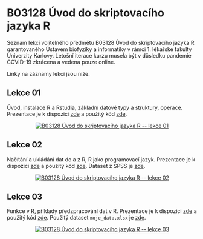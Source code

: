 # B03128 Úvod do skriptovacího jazyka R

Seznam lekcí volitelného předmětu B03128 Úvod do skriptovacího jazyka R garantovaného Ústavem biofyziky a informatiky v rámci 1. lékařské fakulty Univerzity Karlovy. Letošní iterace kurzu musela být v důsledku pandemie COVID-19 zkrácena a vedena pouze online.

Linky na záznamy lekcí jsou níže.


## Lekce 01

Úvod, instalace R a Rstudia, základní datové typy a struktury, operace. Prezentace je k dispozici [zde](https://github.com/LStepanek/B03128_Uvod_do_skriptovaciho_jazyka_R/blob/master/akademicky_rok_2019_2020_zkracena_online_verze_kurzu/_01_lekce_.pdf) a použitý kód [zde](https://github.com/LStepanek/B03128_Uvod_do_skriptovaciho_jazyka_R/blob/master/akademicky_rok_2019_2020_zkracena_online_verze_kurzu/_01_script_.R).

<p align = "center">
  <a href = "https://youtu.be/aGR_Lp-d4Qo" target = "_blank">
    <img src = "https://img.youtube.com/vi/aGR_Lp-d4Qo/hqdefault.jpg" alt = "B03128 Úvod do skriptovacího jazyka R -- lekce 01">
  </a> 
</p>


## Lekce 02

Načítání a ukládání dat do a z R, R jako programovací jazyk. Prezentace je k dispozici [zde](https://github.com/LStepanek/B03128_Uvod_do_skriptovaciho_jazyka_R/blob/master/akademicky_rok_2019_2020_zkracena_online_verze_kurzu/_02_lekce_.pdf) a použitý kód [zde](https://github.com/LStepanek/B03128_Uvod_do_skriptovaciho_jazyka_R/blob/master/akademicky_rok_2019_2020_zkracena_online_verze_kurzu/_02_script_.R). Dataset z SPSS je [zde](https://github.com/LStepanek/B03128_Uvod_do_skriptovaciho_jazyka_R/blob/master/akademicky_rok_2019_2020_zkracena_online_verze_kurzu/soubor_z_SPSS.sav).

<p align = "center">
  <a href = "https://youtu.be/UMuvesUFZ_w" target = "_blank">
    <img src = "https://img.youtube.com/vi/UMuvesUFZ_w/hqdefault.jpg" alt = "B03128 Úvod do skriptovacího jazyka R -- lekce 02">
  </a> 
</p>


## Lekce 03

Funkce v R, příklady předzpracování dat v R. Prezentace je k dispozici [zde](https://github.com/LStepanek/B03128_Uvod_do_skriptovaciho_jazyka_R/blob/master/akademicky_rok_2019_2020_zkracena_online_verze_kurzu/_03_lekce_.pdf) a použitý kód [zde](https://github.com/LStepanek/B03128_Uvod_do_skriptovaciho_jazyka_R/blob/master/akademicky_rok_2019_2020_zkracena_online_verze_kurzu/_03_script_.R). Použitý dataset `moje_data.xlsx` je [zde](https://github.com/LStepanek/B03128_Uvod_do_skriptovaciho_jazyka_R/blob/master/akademicky_rok_2019_2020_zkracena_online_verze_kurzu/moje_data.xlsx).

<p align = "center">
  <a href = "https://youtu.be/6ASa0RG5VxI" target = "_blank">
    <img src = "https://img.youtube.com/vi/6ASa0RG5VxI/hqdefault.jpg" alt = "B03128 Úvod do skriptovacího jazyka R -- lekce 03">
  </a> 
</p>

